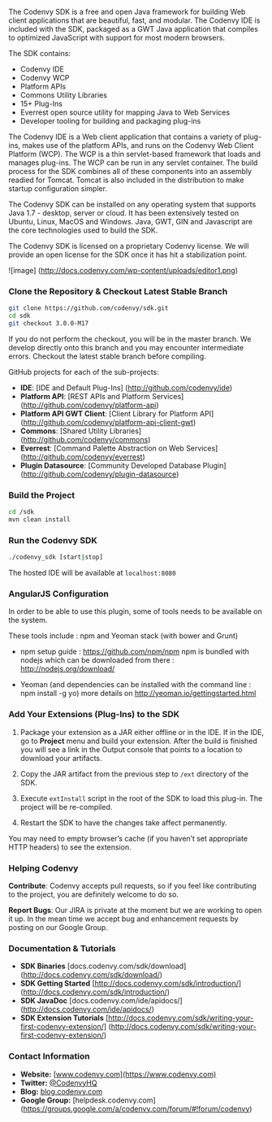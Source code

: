 The Codenvy SDK is a free and open Java framework for building Web client applications that are beautiful, fast, and modular. The Codenvy IDE is included with the SDK, packaged as a GWT Java application that compiles to optimized JavaScript with support for most modern browsers.

The SDK contains:
* Codenvy IDE
* Codenvy WCP
* Platform APIs
* Commons Utility Libraries
* 15+ Plug-Ins
* Everrest open source utility for mapping Java to Web Services
* Developer tooling for building and packaging plug-ins

The Codenvy IDE is a Web client application that contains a variety of plug-ins, makes use of the platform APIs, and runs on the Codenvy Web Client Platform (WCP).  The WCP is a thin servlet-based framework that loads and manages plug-ins.  The WCP can be run in any servlet container.  The build process for the SDK combines all of these components into an assembly readied for Tomcat.  Tomcat is also included in the distribution to make startup configuration simpler. 

The Codenvy SDK can be installed on any operating system that supports Java 1.7 - desktop, server or cloud. It has been extensively tested on Ubuntu, Linux, MacOS and Windows.  Java, GWT, GIN and Javascript are the core technologies used to build the SDK.

The Codenvy SDK is licensed on a proprietary Codenvy license. We will provide an open license for the SDK once it has hit a stabilization point.

![image] (http://docs.codenvy.com/wp-content/uploads/editor1.png)

### Clone the Repository & Checkout Latest Stable Branch

```sh
git clone https://github.com/codenvy/sdk.git
cd sdk
git checkout 3.0.0-M17
```

If you do not perform the checkout, you will be in the master branch.  We develop directly onto this branch and you may encounter intermediate errors.  Checkout the latest stable branch before compiling.

GitHub projects for each of the sub-projects:
* **IDE**:                     [IDE and Default Plug-Ins] (http://github.com/codenvy/ide)
* **Platform API**:            [REST APIs and Platform Services] (http://github.com/codenvy/platform-api)
* **Platform API GWT Client**: [Client Library for Platform API] (http://github.com/codenvy/platform-api-client-gwt)
* **Commons**:                 [Shared Utility Libraries] (http://github.com/codenvy/commons)
* **Everrest**:                [Command Palette Abstraction on Web Services] (http://github.com/codenvy/everrest)
* **Plugin Datasource**:       [Community Developed Database Plugin] (http://github.com/codenvy/plugin-datasource)


### Build the Project
```sh
cd /sdk
mvn clean install
```

### Run the Codenvy SDK
```sh
./codenvy_sdk [start|stop]
```

The hosted IDE will be available at ```localhost:8080```

### AngularJS Configuration

In order to be able to use this plugin, some of tools needs to be available on the system.

These tools include : npm and Yeoman stack (with bower and Grunt)

* npm setup guide : https://github.com/npm/npm
npm is bundled with nodejs which can be downloaded from there : http://nodejs.org/download/


* Yeoman (and dependencies can be installed with the command line : npm install -g yo)
   more details on http://yeoman.io/gettingstarted.html

### Add Your Extensions (Plug-Ins) to the SDK

1. Package your extension as a JAR either offline or in the IDE.  If in the IDE, go to **Project** menu and build your extension. After the build is finished you will see a link in the Output console that points to a location to download your artifacts.  

2. Copy the JAR artifact from the previous step to ```/ext``` directory of the SDK.  

3. Execute ```extInstall``` script in the root of the SDK to load this plug-in. The project will be re-compiled.

4. Restart the SDK to have the changes take affect permanently.

You may need to empty browser’s cache (if you haven’t set appropriate HTTP headers) to see the extension.

### Helping Codenvy

**Contribute**: Codenvy accepts pull requests, so if you feel like contributing to the project, you are definitely welcome to do so.

**Report Bugs**: Our JIRA is private at the moment but we are working to open it up. In the mean time we accept bug and enhancement requests by posting on our Google Group. 

### Documentation & Tutorials
* **SDK Binaries** [docs.codenvy.com/sdk/download] (http://docs.codenvy.com/sdk/download/)
* **SDK Getting Started** [http://docs.codenvy.com/sdk/introduction/] (http://docs.codenvy.com/sdk/introduction/)
* **SDK JavaDoc** [docs.codenvy.com/ide/apidocs/] (http://docs.codenvy.com/ide/apidocs/)
* **SDK Extension Tutorials** [http://docs.codenvy.com/sdk/writing-your-first-codenvy-extension/] (http://docs.codenvy.com/sdk/writing-your-first-codenvy-extension/)


### Contact Information
* **Website:** [www.codenvy.com](https://www.codenvy.com)
* **Twitter:** [@CodenvyHQ](https://twitter.com/CodenvyHQ)
* **Blog:** [blog.codenvy.com](http://blog.codenvy.com)
* **Google Group:** [helpdesk.codenvy.com] (https://groups.google.com/a/codenvy.com/forum/#!forum/codenvy)
